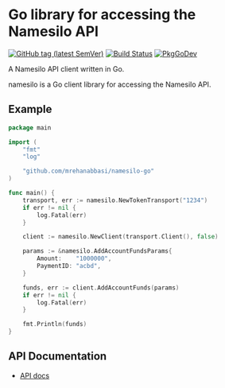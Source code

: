 # Go library for accessing the Namesilo API

[![GitHub tag (latest SemVer)](https://img.shields.io/github/tag/mrehanabbasi/namesilo-go.svg)](https://github.com/mrehanabbasi/namesilo-go/releases)
[![Build Status](https://github.com/mrehanabbasi/namesilo-go/workflows/Main/badge.svg?branch=master)](https://github.com/mrehanabbasi/namesilo-go/actions)
[![PkgGoDev](https://pkg.go.dev/badge/github.com/mrehanabbasi/namesilo-go)](https://pkg.go.dev/github.com/mrehanabbasi/namesilo-go)

A Namesilo API client written in Go.

namesilo is a Go client library for accessing the Namesilo API.

## Example

```go
package main

import (
	"fmt"
	"log"

	"github.com/mrehanabbasi/namesilo-go"
)

func main() {
	transport, err := namesilo.NewTokenTransport("1234")
	if err != nil {
		log.Fatal(err)
	}

	client := namesilo.NewClient(transport.Client(), false)

	params := &namesilo.AddAccountFundsParams{
		Amount:    "1000000",
		PaymentID: "acbd",
	}

	funds, err := client.AddAccountFunds(params)
	if err != nil {
		log.Fatal(err)
	}

	fmt.Println(funds)
}
```

## API Documentation

- [API docs](https://www.namesilo.com/api_reference.php)
